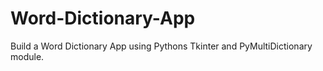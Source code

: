 # Word-Dictionary-App
Build a Word Dictionary App using Pythons Tkinter and PyMultiDictionary module.
